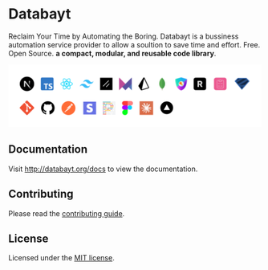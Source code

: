 # Databayt

Reclaim Your Time by Automating the Boring. Databayt is a bussiness automation service provider to allow a soultion to save time and effort. Free. Open Source. **a compact, modular, and reusable code library**.

![hero](public/readme/stack.png)


## Documentation

Visit http://databayt.org/docs to view the documentation.

## Contributing

Please read the [contributing guide](/CONTRIBUTING.md).

## License

Licensed under the [MIT license](https://github.com/shadcn/ui/blob/main/LICENSE.md).